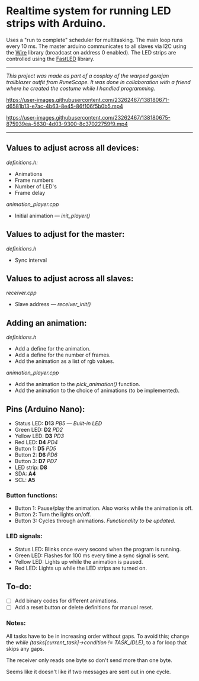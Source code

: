 # Realtime system for running LED strips with Arduino.
Uses a "run to complete" scheduler for multitasking.
The main loop runs every 10 ms.
The master arduino communicates to all slaves via I2C using the [Wire](https://www.arduino.cc/en/reference/wire) library (broadcast on address 0 enabled).
The LED strips are controlled using the [FastLED](https://github.com/FastLED/FastLED) library.

---
*This project was made as part of a cosplay of the warped gorajan trailblazer outfit from RuneScape. It was done in collaboration with a friend where he created the costume while I handled programming.*


https://user-images.githubusercontent.com/23262467/138180671-d6581b13-e7ac-4b63-8e45-86f106f5b0b5.mp4



https://user-images.githubusercontent.com/23262467/138180675-875939ea-5630-4d03-9300-8c37022759f9.mp4

---

## Values to adjust across all devices:
*definitions.h:*
* Animations
* Frame numbers
* Number of LED's
* Frame delay

*animation_player.cpp*
* Initial animation *&mdash; init_player()*

## Values to adjust for the master:
*definitions.h*
* Sync interval

## Values to adjust across all slaves:
*receiver.cpp*
* Slave address *&mdash; receiver_init()*

## Adding an animation:
*definitions.h*
* Add a define for the animation.
* Add a define for the number of frames.
* Add the animation as a list of rgb values.

*animation_player.cpp*
* Add the animation to the *pick_animation()* function.
* Add the animation to the choice of animations (to be implemented).

## Pins (Arduino Nano):
* Status LED: **D13** *PB5 &mdash; Built-in LED*
* Green LED: **D2** *PD2*
* Yellow LED: **D3** *PD3*
* Red LED: **D4** *PD4*
* Button 1: **D5** *PD5*
* Button 2: **D6** *PD6*
* Button 3: **D7** *PD7*
* LED strip: **D8**
* SDA: **A4**
* SCL: **A5**

### Button functions:
* Button 1: Pause/play the animation. Also works while the animation is off.
* Button 2: Turn the lights on/off.
* Button 3: Cycles through animations. *Functionality to be updated*.

### LED signals:
* Status LED: Blinks once every second when the program is running.
* Green LED: Flashes for 100 ms every time a sync signal is sent.
* Yellow LED: Lights up while the animation is paused.
* Red LED: Lights up while the LED strips are turned on.

## To-do:
- [ ] Add binary codes for different animations.
- [ ] Add a reset button or delete definitions for manual reset.

### Notes:
All tasks have to be in increasing order without gaps. To avoid this; change the *while (tasks[current_task]->condition != TASK_IDLE)*, to a for loop that skips any gaps.

The receiver only reads one byte so don't send more than one byte.

Seems like it doesn't like if two messages are sent out in one cycle.
